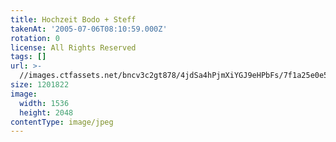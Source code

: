 ```yaml
---
title: Hochzeit Bodo + Steff
takenAt: '2005-07-06T08:10:59.000Z'
rotation: 0
license: All Rights Reserved
tags: []
url: >-
  //images.ctfassets.net/bncv3c2gt878/4jdSa4hPjmXiYGJ9eHPbFs/7f1a25e0e5e09c81c165eeb5e182b7cb/hochzeit-bodo--steff_4559744091_o
size: 1201822
image:
  width: 1536
  height: 2048
contentType: image/jpeg
---
```


